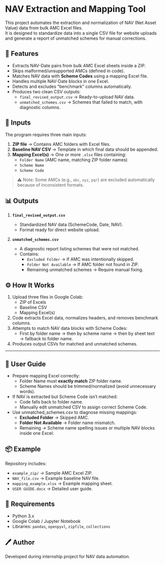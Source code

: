 # NAV Extraction and Mapping Tool

This project automates the extraction and normalization of NAV (Net Asset Value) data from bulk AMC Excel files.  
It is designed to standardize data into a single CSV file for website uploads and generate a report of unmatched schemes for manual corrections.



## 🚀 Features
- Extracts NAV-Date pairs from bulk AMC Excel sheets inside a ZIP.
- Skips malformed/unsupported AMCs (defined in code).
- Matches NAV data with **Scheme Codes** using a mapping Excel file.
- Handles multiple NAV-Date blocks in one Excel.
- Detects and excludes "benchmark" columns automatically.
- Produces two clean CSV outputs:
  - `final_revised_output.csv` → Ready-to-upload NAV data.
  - `unmatched_schemes.csv` → Schemes that failed to match, with diagnostic columns.



## 📂 Inputs
The program requires three main inputs:
1. **ZIP file** → Contains AMC folders with Excel files.  
2. **Baseline NAV CSV** → Template in which final data should be appended.  
3. **Mapping Excel(s)** → One or more `.xlsx` files containing:
   - `Folder Name` (AMC name, matching ZIP folder names)  
   - `Scheme Name`  
   - `Scheme Code`  

> ⚠️ Note: Some AMCs (e.g., `abc`, `xyz`, `pqr`) are excluded automatically because of inconsistent formats.


## 📊 Outputs
1. **`final_revised_output.csv`**  
   - Standardized NAV data (SchemeCode, Date, NAV).  
   - Format ready for direct website upload.  

2. **`unmatched_schemes.csv`**  
   - A diagnostic report listing schemes that were not matched.  
   - Contains:
     - `Excluded Folder` → If AMC was intentionally skipped.  
     - `Folder Not Available` → If AMC folder not found in ZIP.  
     - Remaining unmatched schemes → Require manual fixing.  


## ⚙️ How It Works
1. Upload three files in Google Colab:
   - ZIP of Excels  
   - Baseline CSV  
   - Mapping Excel(s)  
2. Code extracts Excel data, normalizes headers, and removes benchmark columns.  
3. Attempts to match NAV data blocks with Scheme Codes:
   - First by folder name → then by scheme name → then by sheet text → fallback to folder name.  
4. Produces output CSVs for matched and unmatched schemes.  

---

## 📝 User Guide
- Prepare mapping Excel correctly:
  - Folder Name must **exactly match** ZIP folder name.  
  - Scheme Names should be trimmed/normalized (avoid unnecessary words).  
- If NAV is extracted but Scheme Code isn’t matched:
  - Code falls back to folder name.  
  - Manually edit unmatched CSV to assign correct Scheme Code.  
- Use unmatched_schemes.csv to diagnose missing mappings:
  - **Excluded Folder** → Skipped AMC.  
  - **Folder Not Available** → Folder name mismatch.  
  - Remaining → Scheme name spelling issues or multiple NAV blocks inside one Excel.  



## 📦 Example
Repository includes:
- `example_zip/` → Sample AMC Excel ZIP.  
- `NAV_file.csv` → Example baseline NAV file.  
- `mapping_example.xlsx` → Example mapping sheet.  
- `USER GUIDE.docx` → Detailed user guide.  


## 🔧 Requirements
- Python 3.x  
- Google Colab / Jupyter Notebook  
- Libraries: `pandas`, `openpyxl`, `zipfile`, `collections`  

## 🖊️ Author
Developed during internship project for NAV data automation.  
